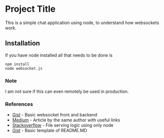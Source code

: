 # Project Title

This is a simple chat application using node, to understand how websockets work. 

## Installation

If you have node installed all that needs to be done is 
```
npm install
node websocket.js
```
### Note

I am not sure if this can even remotely be used in production.

### References
* [Gist](https://gist.github.com/martinsik/2031681) - Basic websocket front and backend
* [Medium](https://medium.com/@martin.sikora/node-js-websocket-simple-chat-tutorial-2def3a841b61) - Article by the same author with useful links
* [Stackoverflow](https://stackoverflow.com/a/26354478/7069816) - File serving logic using only node
* [Gist](https://gist.github.com/PurpleBooth/109311bb0361f32d87a2) - Basic template of README.MD
